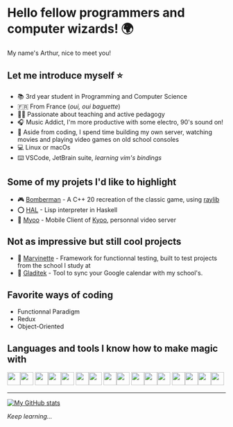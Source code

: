 # Hello fellow programmers and computer wizards! :earth_africa:

My name's Arthur, nice to meet you!

## Let me introduce myself :star:

- :books: 3rd year student in Programming and Computer Science
- :fr: From France (*oui, oui baguette*)
- :teacher: Passionate about teaching and active pedagogy
- :headphones: Music Addict, I'm more productive with some electro, 90's sound on!
- :cherry_blossom: Aside from coding, I spend time building my own server, watching movies and playing video games on old school consoles
- :computer: Linux or macOs
- :keyboard: VSCode, JetBrain suite, *learning vim's bindings*

## Some of my projets I'd like to highlight

- :video_game: [Bomberman](https://github.com/AnonymusRaccoon/Bomberman) - A C++ 20 recreation of the classic game, using [raylib](https://github.com/raysan5/raylib)
- :o: [HAL](https://github.com/Arthi-chaud/HAL) - Lisp interpreter in Haskell
- :movie_camera: [Myoo](https://github.com/Arthi-chaud/Myoo) - Mobile Client of [Kyoo](https://github.com/AnonymusRaccoon/Kyoo), personnal video server

## Not as impressive but still cool projects

- :microscope: [Marvinette](https://github.com/Arthi-chaud/Marvinette) - Framework for functionnal testing, built to test projects from the school I study at
- :calendar: [Gladitek](https://github.com/Arthi-chaud/Gladitek) - Tool to sync your Google calendar with my school's.

## Favorite ways of coding

- Functionnal Paradigm
- Redux
- Object-Oriented

## Languages and tools I know how to make magic with

<img src="https://cdn.jsdelivr.net/gh/devicons/devicon/icons/c/c-original.svg" height="30px"/><img src="https://cdn.jsdelivr.net/gh/devicons/devicon/icons/cplusplus/cplusplus-original.svg" height="30px"/>
<img src="https://cdn.jsdelivr.net/gh/devicons/devicon/icons/python/python-original.svg" height="30px"/><img src="https://cdn.jsdelivr.net/gh/devicons/devicon/icons/php/php-original.svg" height="30px"/><img src="https://cdn.jsdelivr.net/gh/devicons/devicon/icons/haskell/haskell-original.svg" height="30px"/>
<img src="https://cdn.jsdelivr.net/gh/devicons/devicon/icons/react/react-original.svg" height="30px"/><img src="https://cdn.jsdelivr.net/gh/devicons/devicon/icons/symfony/symfony-original.svg" height="30px"/>
<img src="https://cdn.jsdelivr.net/gh/devicons/devicon/icons/flutter/flutter-original.svg" height="30px"/><img src="https://cdn.jsdelivr.net/gh/devicons/devicon/icons/dart/dart-original.svg" height="30px"/>
<img src="https://cdn.jsdelivr.net/gh/devicons/devicon/icons/html5/html5-original.svg" height="30px"/><img src="https://cdn.jsdelivr.net/gh/devicons/devicon/icons/css3/css3-original.svg" height="30px"/><img src="https://cdn.jsdelivr.net/gh/devicons/devicon/icons/markdown/markdown-original.svg" height="30px"/>
<img src="https://cdn.jsdelivr.net/gh/devicons/devicon/icons/docker/docker-original.svg" height="30px"/><img src="https://cdn.jsdelivr.net/gh/devicons/devicon/icons/jenkins/jenkins-original.svg" height="30px"/><img src="https://cdn.jsdelivr.net/gh/devicons/devicon/icons/kubernetes/kubernetes-plain.svg" height="30px"/><img src="https://cdn.jsdelivr.net/gh/devicons/devicon/icons/linux/linux-plain.svg" height="30px"/>

---

[![My GitHub stats](https://github-readme-stats.vercel.app/api?username=Arthi-chaud&theme=darcula)](https://github.com/anuraghazra/github-readme-stats)

*Keep learning...*
